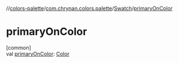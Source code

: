 //[colors-palette](../../../index.md)/[com.chrynan.colors.palette](../index.md)/[Swatch](index.md)/[primaryOnColor](primary-on-color.md)

# primaryOnColor

[common]\
val [primaryOnColor](primary-on-color.md): [Color](../../../../colors-core/colors-core/com.chrynan.colors/-color/index.md)
